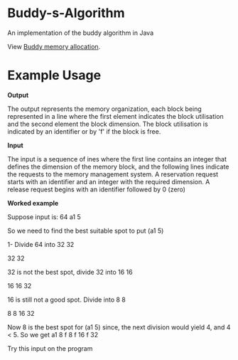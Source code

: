 # Buddy-s-Algorithm
An implementation of the buddy algorithm in Java

View [Buddy memory allocation](https://en.wikipedia.org/wiki/Buddy_memory_allocation).

# Example Usage

**Output**

The output represents the memory organization, each block being represented in a line where the first element indicates the block utilisation and the second element the block dimension. The block utilisation is indicated by an identifier or by 'f' if the block is free.

**Input**

The input is a sequence of ines where the first line contains an integer that defines the dimension of the memory block, and the following lines indicate the requests to the memory management system.
A reservation request starts with an identifier and an integer with the required dimension. A release request begins with an identifier followed by 0 (zero)


**Worked example**

Suppose input is:
64
a1 5

So we need to find the best suitable spot to put (a1 5)

1- Divide 64 into 32 32

32
32

32 is not the best spot, divide 32 into 16 16

16
16
32

16 is still not a good spot. Divide into 8 8

8
8
16
32

Now 8 is the best spot for (a1 5) since, the next division would yield 4, and 4 < 5. So we get
a1 8
f 8
f 16
f 32


Try this input on the program


